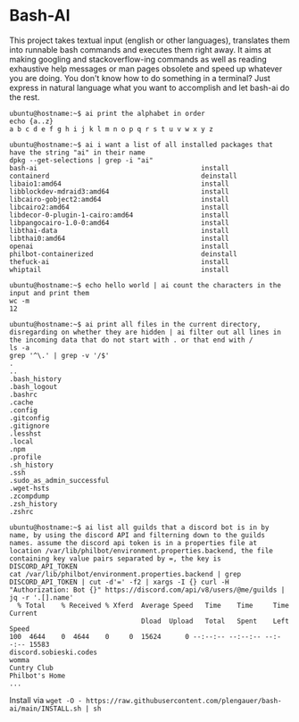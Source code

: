 # Bash-AI

This project takes textual input (english or other languages), translates them into runnable bash commands and executes them right away. It aims at making googling and stackoverflow-ing commands as well as reading exhaustive help messages or man pages obsolete and speed up whatever you are doing. You don't know how to do something in a terminal? Just express in natural language what you want to accomplish and let bash-ai do the rest.

```
ubuntu@hostname:~$ ai print the alphabet in order
echo {a..z}
a b c d e f g h i j k l m n o p q r s t u v w x y z
```

```
ubuntu@hostname:~$ ai i want a list of all installed packages that have the string "ai" in their name
dpkg --get-selections | grep -i "ai"
bash-ai                                         install
containerd                                      deinstall
libaio1:amd64                                   install
libblockdev-mdraid3:amd64                       install
libcairo-gobject2:amd64                         install
libcairo2:amd64                                 install
libdecor-0-plugin-1-cairo:amd64                 install
libpangocairo-1.0-0:amd64                       install
libthai-data                                    install
libthai0:amd64                                  install
openai                                          install
philbot-containerized                           deinstall
thefuck-ai                                      install
whiptail                                        install
```

```
ubuntu@hostname:~$ echo hello world | ai count the characters in the input and print them
wc -m
12
```

```
ubuntu@hostname:~$ ai print all files in the current directory, disregarding on whether they are hidden | ai filter out all lines in the incoming data that do not start with . or that end with /
ls -a
grep '^\.' | grep -v '/$'
.
..
.bash_history
.bash_logout
.bashrc
.cache
.config
.gitconfig
.gitignore
.lesshst
.local
.npm
.profile
.sh_history
.ssh
.sudo_as_admin_successful
.wget-hsts
.zcompdump
.zsh_history
.zshrc
```

```
ubuntu@hostname:~$ ai list all guilds that a discord bot is in by name, by using the discord API and filterning down to the guilds names. assume the discord api token is in a properties file at location /var/lib/philbot/environment.properties.backend, the file containing key value pairs separated by =, the key is DISCORD_API_TOKEN
cat /var/lib/philbot/environment.properties.backend | grep DISCORD_API_TOKEN | cut -d'=' -f2 | xargs -I {} curl -H "Authorization: Bot {}" https://discord.com/api/v8/users/@me/guilds | jq -r '.[].name'
  % Total    % Received % Xferd  Average Speed   Time    Time     Time  Current
                                 Dload  Upload   Total   Spent    Left  Speed
100  4644    0  4644    0     0  15624      0 --:--:-- --:--:-- --:--:-- 15583
discord.sobieski.codes
womma
Cuntry Club
Philbot's Home
...
```

Install via `wget -O - https://raw.githubusercontent.com/plengauer/bash-ai/main/INSTALL.sh | sh`

